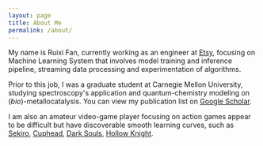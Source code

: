 ```yaml
---
layout: page
title: About Me
permalink: /about/
---
```


My name is Ruixi Fan, currently working as an engineer at [Etsy](https://www.etsy.com/), focusing on Machine Learning 
System that involves model training and inference pipeline, streaming data processing and experimentation of algorithms. 

Prior to this job, I was a graduate student at Carnegie Mellon University, studying spectroscopy's application and
quantum-chemistry modeling on (*bio*)-metallocatalysis. You can view my publication list on 
[Google Scholar](https://scholar.google.com/citations?user=4m5guE0AAAAJ).

I am also an amateur video-game player focusing on action games appear to be difficult but have discoverable smooth learning curves, 
such as [Sekiro](https://www.sekirothegame.com/content/atvi/sekiro/web/en/home.html), [Cuphead](http://www.cupheadgame.com/),
[Dark Souls](https://en.wikipedia.org/wiki/Dark_Souls), [Hollow Knight](https://en.wikipedia.org/wiki/Hollow_Knight).

